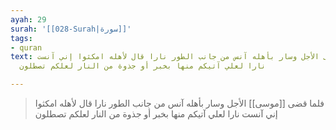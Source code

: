 ```yaml
---
ayah: 29
surah: '[[028-Surah|سورة]]'
tags:
- quran
text: فلما قضى موسى الأجل وسار بأهله آنس من جانب الطور نارا قال لأهله امكثوا إني آنست
  نارا لعلي آتيكم منها بخبر أو جذوة من النار لعلكم تصطلون

---
```

> فلما قضى [[موسى]] الأجل وسار بأهله آنس من جانب الطور نارا قال لأهله امكثوا إني آنست نارا لعلي آتيكم منها بخبر أو جذوة من النار لعلكم تصطلون
